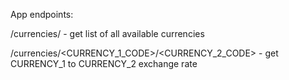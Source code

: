 App endpoints:

/currencies/ - get list of all available currencies

/currencies/<CURRENCY_1_CODE>/<CURRENCY_2_CODE> - get CURRENCY_1 to CURRENCY_2 exchange rate 
